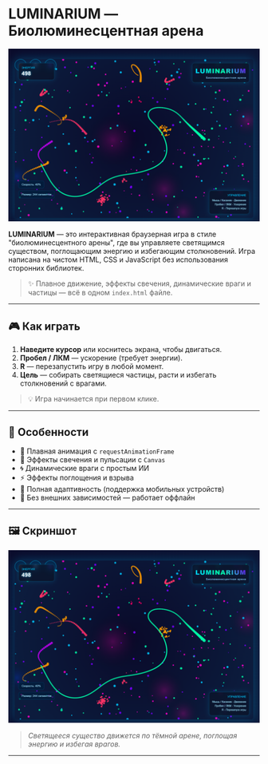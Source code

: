 # LUMINARIUM — Биолюминесцентная арена

![LUMINARIUM Game Screenshot](screenshot.png)

**LUMINARIUM** — это интерактивная браузерная игра в стиле "биолюминесцентного арены", где вы управляете светящимся существом, поглощающим энергию и избегающим столкновений. Игра написана на чистом HTML, CSS и JavaScript без использования сторонних библиотек.

> ✨ Плавное движение, эффекты свечения, динамические враги и частицы — всё в одном `index.html` файле.

---

## 🎮 Как играть

1. **Наведите курсор** или коснитесь экрана, чтобы двигаться.
2. **Пробел / ЛКМ** — ускорение (требует энергии).
3. **R** — перезапустить игру в любой момент.
4. **Цель** — собирать светящиеся частицы, расти и избегать столкновений с врагами.

> 💡 Игра начинается при первом клике.

---

## 🚀 Особенности

- 🌌 Плавная анимация с `requestAnimationFrame`
- 🎨 Эффекты свечения и пульсации с `Canvas`
- 🌀 Динамические враги с простым ИИ
- ⚡ Эффекты поглощения и взрыва
- 📱 Полная адаптивность (поддержка мобильных устройств)
- 🎵 Без внешних зависимостей — работает оффлайн

---

## 🖼️ Скриншот

![LUMINARIUM Gameplay](screenshot.png)

> *Светящееся существо движется по тёмной арене, поглощая энергию и избегая врагов.*

---

